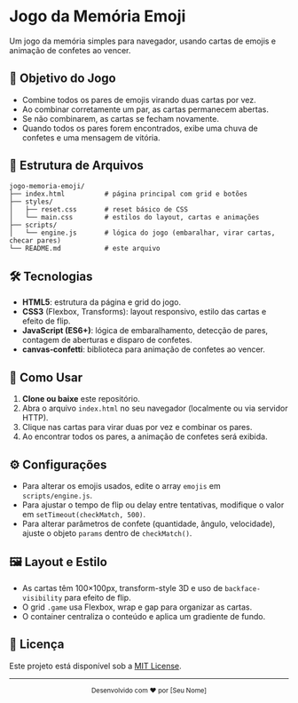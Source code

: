 # Jogo da Memória Emoji

Um jogo da memória simples para navegador, usando cartas de emojis e animação de confetes ao vencer.

## 🎯 Objetivo do Jogo

* Combine todos os pares de emojis virando duas cartas por vez.
* Ao combinar corretamente um par, as cartas permanecem abertas.
* Se não combinarem, as cartas se fecham novamente.
* Quando todos os pares forem encontrados, exibe uma chuva de confetes e uma mensagem de vitória.

## 📂 Estrutura de Arquivos

```
jogo-memoria-emoji/
├── index.html          # página principal com grid e botões
├── styles/
│   ├── reset.css       # reset básico de CSS
│   └── main.css        # estilos do layout, cartas e animações
├── scripts/
│   └── engine.js       # lógica do jogo (embaralhar, virar cartas, checar pares)
└── README.md           # este arquivo
```

## 🛠 Tecnologias

* **HTML5**: estrutura da página e grid do jogo.
* **CSS3** (Flexbox, Transforms): layout responsivo, estilo das cartas e efeito de flip.
* **JavaScript (ES6+)**: lógica de embaralhamento, detecção de pares, contagem de aberturas e disparo de confetes.
* **canvas‑confetti**: biblioteca para animação de confetes ao vencer.

## 🚀 Como Usar

1. **Clone ou baixe** este repositório.
2. Abra o arquivo `index.html` no seu navegador (localmente ou via servidor HTTP).
3. Clique nas cartas para virar duas por vez e combinar os pares.
4. Ao encontrar todos os pares, a animação de confetes será exibida.

## ⚙️ Configurações

* Para alterar os emojis usados, edite o array `emojis` em `scripts/engine.js`.
* Para ajustar o tempo de flip ou delay entre tentativas, modifique o valor em `setTimeout(checkMatch, 500)`.
* Para alterar parâmetros de confete (quantidade, ângulo, velocidade), ajuste o objeto `params` dentro de `checkMatch()`.

## 🖼️ Layout e Estilo

* As cartas têm 100×100px, transform-style 3D e uso de `backface-visibility` para efeito de flip.
* O grid `.game` usa Flexbox, wrap e gap para organizar as cartas.
* O container centraliza o conteúdo e aplica um gradiente de fundo.

## 📄 Licença

Este projeto está disponível sob a [MIT License](LICENSE).

---

<div align="center">
  <small>Desenvolvido com ❤️ por [Seu Nome]</small>
</div>

